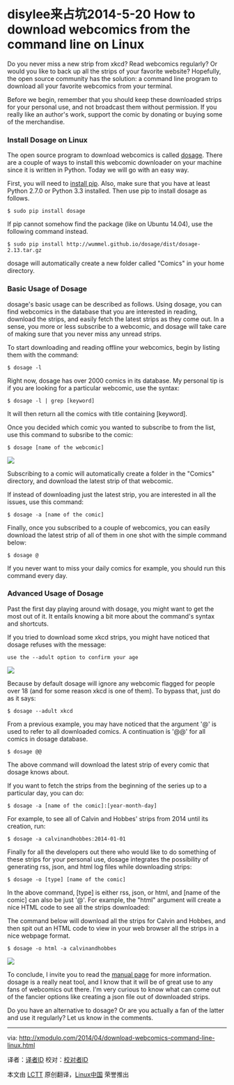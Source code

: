 disylee来占坑2014-5-20
How to download webcomics from the command line on Linux
================================================================================
Do you never miss a new strip from xkcd? Read webcomics regularly? Or would you like to back up all the strips of your favorite website? Hopefully, the open source community has the solution: a command line program to download all your favorite webcomics from your terminal.

Before we begin, remember that you should keep these downloaded strips for your personal use, and not broadcast them without permission. If you really like an author's work, support the comic by donating or buying some of the merchandise.

### Install Dosage on Linux ###

The open source program to download webcomics is called [dosage][1]. There are a couple of ways to install this webcomic downloader on your machine since it is written in Python. Today we will go with an easy way.

First, you will need to [install pip][2]. Also, make sure that you have at least Python 2.7.0 or Python 3.3 installed. Then use pip to install dosage as follows.

    $ sudo pip install dosage

If pip cannot somehow find the package (like on Ubuntu 14.04), use the following command instead.

    $ sudo pip install http://wummel.github.io/dosage/dist/dosage-2.13.tar.gz

dosage will automatically create a new folder called "Comics" in your home directory.

### Basic Usage of Dosage ###

dosage's basic usage can be described as follows. Using dosage, you can find webcomics in the database that you are interested in reading, download the strips, and easily fetch the latest strips as they come out. In a sense, you more or less subscribe to a webcomic, and dosage will take care of making sure that you never miss any unread strips.

To start downloading and reading offline your webcomics, begin by listing them with the command:

    $ dosage -l

Right now, dosage has over 2000 comics in its database. My personal tip is if you are looking for a particular webcomic, use the syntax:

    $ dosage -l | grep [keyword]

It will then return all the comics with title containing [keyword].

Once you decided which comic you wanted to subscribe to from the list, use this command to subsribe to the comic:

    $ dosage [name of the webcomic] 

![](https://farm3.staticflickr.com/2940/13943751585_978ef260de_z.jpg)

Subscribing to a comic will automatically create a folder in the "Comics" directory, and download the latest strip of that webcomic.

If instead of downloading just the latest strip, you are interested in all the issues, use this command:

    $ dosage -a [name of the comic] 

Finally, once you subscribed to a couple of webcomics, you can easily download the latest strip of all of them in one shot with the simple command below:

    $ dosage @ 

If you never want to miss your daily comics for example, you should run this command every day.

### Advanced Usage of Dosage ###

Past the first day playing around with dosage, you might want to get the most out of it. It entails knowing a bit more about the command's syntax and shortcuts.

If you tried to download some xkcd strips, you might have noticed that dosage refuses with the message:

    use the --adult option to confirm your age

![](https://farm3.staticflickr.com/2929/13920634111_9d63589f74_z.jpg)

Because by default dosage will ignore any webcomic flagged for people over 18 (and for some reason xkcd is one of them). To bypass that, just do as it says:

    $ dosage --adult xkcd

From a previous example, you may have noticed that the argument '@' is used to refer to all downloaded comics. A continuation is '@@' for all comics in dosage database.

    $ dosage @@

The above command will download the latest strip of every comic that dosage knows about.

If you want to fetch the strips from the beginning of the series up to a particular day, you can do:

    $ dosage -a [name of the comic]:[year-month-day]

For example, to see all of Calvin and Hobbes' strips from 2014 until its creation, run:

    $ dosage -a calvinandhobbes:2014-01-01

Finally for all the developers out there who would like to do something of these strips for your personal use, dosage integrates the possibility of generating rss, json, and html log files while downloading strips:

    $ dosage -o [type] [name of the comic]

In the above command, [type] is either rss, json, or html, and [name of the comic] can also be just '@'. For example, the "html" argument will create a nice HTML code to see all the strips downloaded:

The command below will download all the strips for Calvin and Hobbes, and then spit out an HTML code to view in your web browser all the strips in a nice webpage format.

    $ dosage -o html -a calvinandhobbes 

![](https://farm4.staticflickr.com/3693/13920644962_1b041dc2f2_z.jpg)

To conclude, I invite you to read the [manual page][3] for more information. dosage is a really neat tool, and I know that it will be of great use to any fans of webcomics out there. I'm very curious to know what can come out of the fancier options like creating a json file out of downloaded strips.

Do you have an alternative to dosage? Or are you actually a fan of the latter and use it regularly? Let us know in the comments.

--------------------------------------------------------------------------------

via: http://xmodulo.com/2014/04/download-webcomics-command-line-linux.html

译者：[译者ID](https://github.com/译者ID) 校对：[校对者ID](https://github.com/校对者ID)

本文由 [LCTT](https://github.com/LCTT/TranslateProject) 原创翻译，[Linux中国](http://linux.cn/) 荣誉推出

[1]:http://wummel.github.io/dosage/
[2]:http://ask.xmodulo.com/install-pip-linux.html
[3]:http://wummel.github.io/dosage/dosage.1.html
